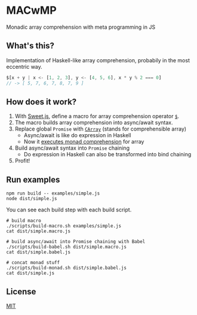 # MACwMP

Monadic array comprehension with meta programming in JS

## What's this?

Implementation of Haskell-like array comprehension, probabily in the most
eccentric way.

``` js
$[x + y | x <- [1, 2, 3], y <- [4, 5, 6], x * y % 2 === 0]
// -> [ 5, 7, 6, 7, 8, 7, 9 ]
```

## How does it work?

1. With [Sweet.js](https://www.sweetjs.org/), define a macro for array
   comprehension operator [`$`](src/comp-op.js).
1. The macro builds array comprehension into async/await syntax.
1. Replace global `Promise` with [`CArray`](src/comp-array.js) (stands for comprehensible array)
    + Async/await is like do expression in Haskell
    + Now it [executes monad comprehension](src/run-monad.js) for array
1. Build async/await syntax into `Promise` chaining
    + Do expression in Haskell can also be transformed into bind chaining
1. Profit!

## Run examples

``` shell
npm run build -- examples/simple.js
node dist/simple.js
```

You can see each build step with each build script.

``` shell
# build macro
./scripts/build-macro.sh examples/simple.js
cat dist/simple.macro.js

# build async/await into Promise chaining with Babel
./scripts/build-babel.sh dist/simple.macro.js
cat dist/simple.babel.js

# concat monad stuff
./scripts/build-monad.sh dist/simple.babel.js
cat dist/simple.js
```

## License

[MIT](LICENSE)
